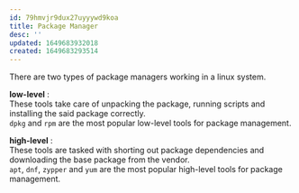 ```yaml
---
id: 79hmvjr9dux27uyyywd9koa
title: Package Manager
desc: ''
updated: 1649683932018
created: 1649683293514
---
```


There are two types of package managers working in a linux system.

**low-level** :  
These tools take care of unpacking the package, running scripts and installing the said package correctly.  
`dpkg` and `rpm` are the most popular low-level tools for package management.


**high-level** :  
These tools are tasked with shorting out package dependencies and downloading the base package from the vendor.  
`apt`, `dnf`, `zypper` and `yum` are the most popular high-level tools for package management.